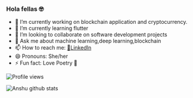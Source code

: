 ### Hola fellas :nerd_face:

- 🔭 I’m currently working on blockchain application and cryptocurrency. 
- 🌱 I’m currently learning flutter
- 👯 I’m looking to collaborate on software development projects
- 💬 Ask me about machine learning,deep learning,blockchain
- 📫 How to reach me: [:monocle_face:LinkedIn](https://www.linkedin.com/in/anshu1998/)
- 😄 Pronouns: She/her
- ⚡ Fun fact: Love Poetry :yellow_heart:



![Profile views](https://gpvc.arturio.dev/Sinha199)

![Anshu github stats](https://github-readme-stats.vercel.app/api?username=Sinha199&show_icons=true&theme=gruvbox)
